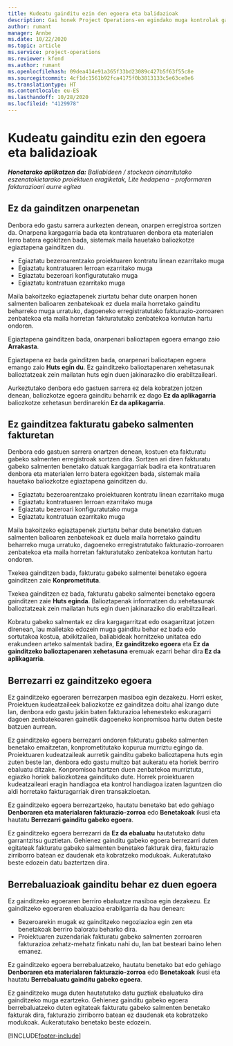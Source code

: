 ```yaml
---
title: Kudeatu gainditu ezin den egoera eta balidazioak
description: Gai honek Project Operations-en egindako muga kontrolak gainditu ez daitezen buruzko informazioa eskaintzen du.
author: rumant
manager: Annbe
ms.date: 10/22/2020
ms.topic: article
ms.service: project-operations
ms.reviewer: kfend
ms.author: rumant
ms.openlocfilehash: 09dea414e91a365f33bd23089c427b5f63f55c8e
ms.sourcegitcommit: 4cf1dc1561b92fca4175f0b3813133c5e63ce8e6
ms.translationtype: HT
ms.contentlocale: eu-ES
ms.lasthandoff: 10/28/2020
ms.locfileid: "4129978"
---
```

# <a name="manage-not-to-exceed-status-and-validations"></a>Kudeatu gainditu ezin den egoera eta balidazioak 

_**Honetarako aplikatzen da:** Baliabideen / stockean oinarritutako eszenatokietarako proiektuen eragiketak, Lite hedapena - proformaren fakturazioari aurre egitea_

## <a name="not-to-exceed-on-approvals"></a>Ez da gainditzen onarpenetan

Denbora edo gastu sarrera aurkezten denean, onarpen erregistroa sortzen da. Onarpena kargagarria bada eta kontratuaren denbora eta materialen lerro batera egokitzen bada, sistemak maila hauetako baliozkotze egiaztapena gainditzen du.

  - Egiaztatu bezeroarentzako proiektuaren kontratu linean ezarritako muga
  - Egiaztatu kontratuaren lerroan ezarritako muga
  - Egiaztatu bezeroari konfiguratutako muga
  - Egiaztatu kontratuan ezarritako muga

Maila bakoitzeko egiaztapenek ziurtatu behar dute onarpen honen salmenten balioaren zenbatekoak ez duela maila horretako gainditu beharreko muga urratuko, dagoeneko erregistratutako fakturazio-zorroaren zenbatekoa eta maila horretan fakturatutako zenbatekoa kontutan hartu ondoren.

Egiaztapena gainditzen bada, onarpenari balioztapen egoera emango zaio **Arrakasta**.

Egiaztapena ez bada gainditzen bada, onarpenari balioztapen egoera emango zaio **Huts egin du**. Ez gainditzeko balioztapenaren xehetasunak balioztatzeak zein mailatan huts egin duen jakinaraziko dio erabiltzaileari.

Aurkeztutako denbora edo gastuen sarrera ez dela kobratzen jotzen denean, baliozkotze egoera gainditu beharrik ez dago **Ez da aplikagarria** baliozkotze xehetasun berdinarekin **Ez da aplikagarria**.

## <a name="not-to-exceed-on-unbilled-sales-actuals"></a>Ez gainditzea fakturatu gabeko salmenten fakturetan

Denbora edo gastuen sarrera onartzen denean, kostuen eta fakturatu gabeko salmenten erregistroak sortzen dira. Sortzen ari diren fakturatu gabeko salmenten benetako datuak kargagarriak badira eta kontratuaren denbora eta materialen lerro batera egokitzen bada, sistemak maila hauetako baliozkotze egiaztapena gainditzen du.

  - Egiaztatu bezeroarentzako proiektuaren kontratu linean ezarritako muga
  - Egiaztatu kontratuaren lerroan ezarritako muga
  - Egiaztatu bezeroari konfiguratutako muga
  - Egiaztatu kontratuan ezarritako muga

Maila bakoitzeko egiaztapenek ziurtatu behar dute benetako datuen salmenten balioaren zenbatekoak ez duela maila horretako gainditu beharreko muga urratuko, dagoeneko erregistratutako fakturazio-zorroaren zenbatekoa eta maila horretan fakturatutako zenbatekoa kontutan hartu ondoren.

Txekea gainditzen bada, fakturatu gabeko salmentei benetako egoera gainditzen zaie **Konprometituta**.

Txekea gainditzen ez bada, fakturatu gabeko salmentei benetako egoera gainditzen zaie **Huts eginda**. Balioztapenak informatzen du xehetasunak balioztatzeak zein mailatan huts egin duen jakinaraziko dio erabiltzaileari.

Kobratu gabeko salmentak ez dira kargagarritzat edo osagarritzat jotzen direnean, lau mailetako edozein muga gainditu behar ez bada edo sortutakoa kostua, atxikitzailea, baliabideak hornitzeko unitatea edo erakundeen arteko salmentak badira, **Ez gainditzeko egoera** eta **Ez da gainditzeko balioztapenaren xehetasuna** eremuak ezarri behar dira **Ez da aplikagarria**.

## <a name="reset-the-not-to-exceed-status"></a>Berrezarri ez gainditzeko egoera

Ez gainditzeko egoeraren berrezarpen masiboa egin dezakezu. Horri esker, Proiektuen kudeatzaileek baliozkotze ez gainditzea doitu ahal izango dute lan, denbora edo gastu jakin baten fakturazioa lehenesteko eskuragarri dagoen zenbatekoaren gainetik dagoeneko konpromisoa hartu duten beste batzuen aurrean.

Ez gainditzeko egoera berrezarri ondoren fakturatu gabeko salmenten benetako emaitzetan, konprometitutako kopurua murriztu egingo da. Proiektuaren kudeatzaileak aurretik gainditu gabeko balioztapena huts egin zuten beste lan, denbora edo gastu multzo bat aukeratu eta horiek berriro ebaluatu ditzake. Konpromisoa hartzen duen zenbatekoa murriztuta, egiazko horiek baliozkotzea gaindituko dute. Horrek proiektuaren kudeatzaileari eragin handiagoa eta kontrol handiagoa izaten laguntzen dio aldi horretako fakturagarriak diren transakzioetan.

Ez gainditzeko egoera berrezartzeko, hautatu benetako bat edo gehiago **Denboraren eta materialaren fakturazio-zorroa** edo **Benetakoak** ikusi eta hautatu **Berrezarri gainditu gabeko egoera**.

Ez gainditzeko egoera berrezarri da **Ez da ebaluatu** hautatutako datu garrantzitsu guztietan. Gehienez gainditu gabeko egoera berrezarri duten egitateak fakturatu gabeko salmenten benetako fakturak dira, fakturazio zirriborro batean ez daudenak eta kobratzeko modukoak. Aukeratutako beste edozein datu baztertzen dira.

## <a name="reevaluate-not-to-exceed-status"></a>Berrebaluazioak gainditu behar ez duen egoera

Ez gainditzeko egoeraren berriro ebaluatze masiboa egin dezakezu. Ez gainditzeko egoeraren ebaluazioa erabilgarria da hau denean:

  - Bezeroarekin mugak ez gainditzeko negoziazioa egin zen eta benetakoak berriro baloratu beharko dira.
  - Proiektuaren zuzendariak fakturatu gabeko salmenten zorroaren fakturazioa zehatz-mehatz finkatu nahi du, lan bat besteari baino lehen emanez.

Ez gainditzeko egoera berrebaluatzeko, hautatu benetako bat edo gehiago **Denboraren eta materialaren fakturazio-zorroa** edo **Benetakoak** ikusi eta hautatu **Berrebaluatu gainditu gabeko egoera**.

Ez gainditzeko muga duten hautatutako datu guztiak ebaluatuko dira gainditzeko muga ezartzeko. Gehienez gainditu gabeko egoera berrebaluatzeko duten egitateak fakturatu gabeko salmenten benetako fakturak dira, fakturazio zirriborro batean ez daudenak eta kobratzeko modukoak. Aukeratutako benetako beste edozein.


[!INCLUDE[footer-include](../../includes/footer-banner.md)]